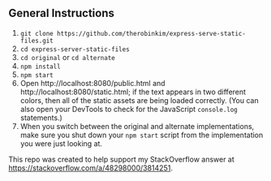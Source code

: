 ## General Instructions

1. `git clone https://github.com/therobinkim/express-serve-static-files.git`
2. `cd express-server-static-files`
3. `cd original` or `cd alternate`
4. `npm install`
5. `npm start`
6. Open http://localhost:8080/public.html and http://localhost:8080/static.html; if the text appears in two different colors, then all of the static assets are being loaded correctly. (You can also open your DevTools to check for the JavaScript `console.log` statements.)
7. When you switch between the original and alternate implementations, make sure you shut down your `npm start` script from the implementation you were just looking at.

This repo was created to help support my StackOverflow answer at https://stackoverflow.com/a/48298000/3814251.